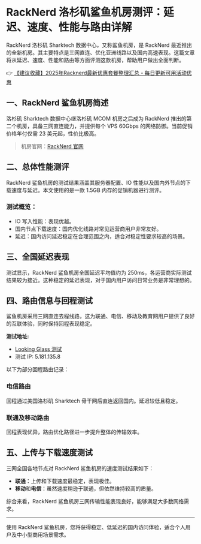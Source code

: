 # RackNerd 洛杉矶鲨鱼机房测评：延迟、速度、性能与路由详解

RackNerd 洛杉矶 Sharktech 数据中心，又称鲨鱼机房，是 RackNerd 最近推出的全新机房。其主要特点是三网直连、优化亚洲线路以及国内高速表现。这篇文章将从延迟、速度、性能和路由等方面评测这款机房，帮助用户做出全面判断。

👉 [【建议收藏】2025年Racknerd最新优惠套餐整理汇总 - 每日更新可用活动优惠](https://bit.ly/Rack_Nerd)

## 一、RackNerd 鲨鱼机房简述

洛杉矶 Sharktech 数据中心继洛杉矶 MCOM 机房之后成为 RackNerd 推出的第二个机房，具备三网直连能力，并提供每个 VPS 60Gbps 的网络防御。当前促销价格年付仅需 23 美元起，性价比极高。

> 机房官网：[RackNerd 官网](https://bit.ly/Rack_Nerd)

## 二、总体性能测评

RackNerd 鲨鱼机房的测试结果涵盖其服务器配置、IO 性能以及国内外节点的下载速度与延迟。本文使用的是一款 1.5GB 内存的促销机器进行测评。

### 测试概览：
- IO 写入性能：表现优越。
- 国内节点下载速度：国内优化线路对常见运营商用户非常友好。
- 延迟：国内访问延迟稳定在合理范围之内，适合对稳定性要求较高的场景。

## 三、全国延迟表现

测试显示，RackNerd 鲨鱼机房全国延迟平均值约为 250ms，各运营商实际测试结果较为接近。这种稳定的延迟表现，对于国内用户访问日常业务是非常理想的。

## 四、路由信息与回程测试

鲨鱼机房采用三网直连去程线路，这为联通、电信、移动及教育网用户提供了良好的互联体验，同时保持回程表现稳定。

**测试地址:**
- [Looking Glass 测试](http://lg-lax05.racknerd.com/)
- 测试 IP: 5.181.135.8

以下为部分回程路由记录：

### 电信路由
回程通过美国洛杉矶 Sharktech 骨干网后直连返回国内。延迟较低且稳定。

### 联通及移动路由
回程表现优异，路由优化路径进一步提升整体的传输效率。

## 五、上传与下载速度测试

三网全国各地节点对 RackNerd 鲨鱼机房的速度测试结果如下：
- **联通**：上传和下载速度最稳定，表现极佳。
- **移动**和**电信**：虽然速度稍逊于联通，但依然维持较高的质量。

综合来看，RackNerd 鲨鱼机房三网传输性能表现良好，能够满足大多数网络需求。

---

使用 RackNerd 鲨鱼机房，您将获得稳定、低延迟的国内访问体验，适合个人用户及中小型商用场景需求。
